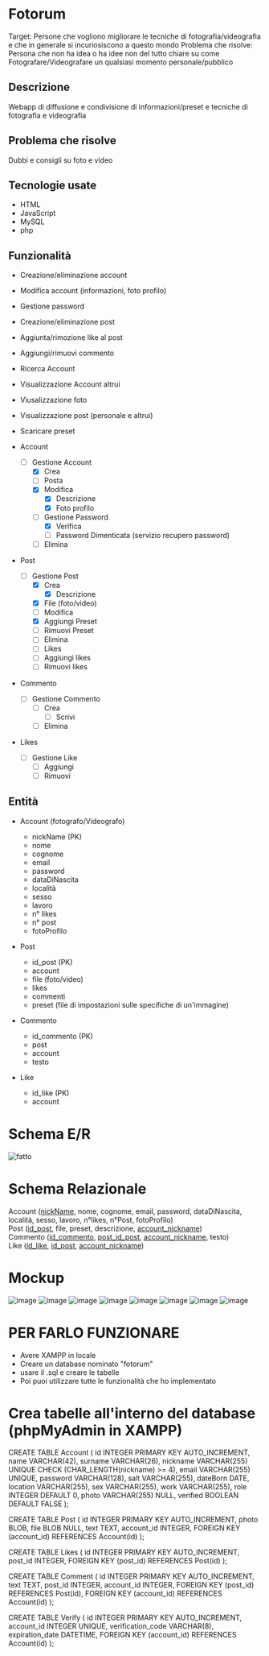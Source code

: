 # Fotorum
Target: Persone che vogliono migliorare le tecniche di fotografia/videografia e che in generale si incuriosiscono a questo mondo
Problema che risolve: Persona che non ha idea o ha idee non del tutto chiare su come Fotografare/Videografare un qualsiasi momento personale/pubblico

## Descrizione
Webapp di diffusione e condivisione di informazioni/preset e tecniche di fotografia e videografia <br>

## Problema che risolve 
Dubbi e consigli su foto e video

## Tecnologie usate
* HTML
* JavaScript
* MySQL
* php
  
## Funzionalità 
* Creazione/eliminazione account
* Modifica account (informazioni, foto profilo)
* Gestione password
* Creazione/eliminazione post
* Aggiunta/rimozione like al post
* Aggiungi/rimuovi commento
* Ricerca Account
* Visualizzazione Account altrui
* Viusalizzazione foto
* Visualizzazione post (personale e altrui)
* Scaricare preset

* Account
    - [ ] Gestione Account
        - [x] Crea
        - [ ] Posta
        - [x] Modifica
            - [x] Descrizione
            - [x] Foto profilo
        - [ ] Gestione Password
            - [x] Verifica
            - [ ] Password Dimenticata (servizio recupero password)
        - [ ] Elimina
* Post
    - [ ] Gestione Post
        - [x] Crea
            - [x] Descrizione
        - [x] File (foto/video)
        - [ ] Modifica
        - [x] Aggiungi Preset
        - [ ] Rimuovi Preset
        - [ ] Elimina
        - [ ] Likes
        - [ ] Aggiungi likes
        - [ ] Rimuovi likes
* Commento
    - [ ] Gestione Commento
        - [ ] Crea
          - [ ] Scrivi
        - [ ] Elimina
* Likes
    - [ ] Gestione Like
      - [ ] Aggiungi
      - [ ] Rimuovi
## Entità
* Account (fotografo/Videografo)
    * nickName (PK)
    * nome
    * cognome
    * email
    * password
    * dataDiNascita
    * località
    * sesso
    * lavoro
    * n° likes
    * n° post
    * fotoProfilo
 
* Post
    * id_post (PK)
    * account
    * file (foto/video)
    * likes
    * commenti
    * preset (file di impostazioni sulle specifiche di un'immagine)

* Commento
    * id_commento (PK)
    * post
    * account
    * testo

* Like
    * id_like (PK)
    * account

# Schema E/R
![fatto](https://github.com/VolpiSte/ProgQuinta/assets/101709267/39f6936a-030b-4883-bdc1-5bcb03a74872)


# Schema Relazionale
Account (<ins>nickName</ins>, nome, cognome, email, password, dataDiNascita, località, sesso, lavoro, n°likes, n°Post, fotoProfilo) <br>
Post (<ins>id_post</ins>, file, preset, descrizione, <ins>account_nickname</ins>) <br>
Commento (<ins>id_commento</ins>, <ins>post_id_post</ins>, <ins>account_nickname</ins>, testo) <br>
Like (<ins>id_like</ins>, <ins>id_post</ins>, <ins>account_nickname</ins>) <br>

# Mockup
![image](https://github.com/VolpiSte/ProgQuinta/assets/101709267/d015c208-8c0c-44a0-94e5-40324bdb37ea)
![image](https://github.com/VolpiSte/ProgQuinta/assets/101709267/d997f905-613b-484c-b405-e1fbdadee422)
![image](https://github.com/VolpiSte/ProgQuinta/assets/101709267/b6e1315b-208b-4f8b-9422-3886730f75bd)
![image](https://github.com/VolpiSte/ProgQuinta/assets/101709267/eabee6f7-522e-449f-8341-0862aad180b0)
![image](https://github.com/VolpiSte/ProgQuinta/assets/101709267/4d9cbbfa-7334-49d0-86dd-534f6af02708)
![image](https://github.com/VolpiSte/ProgQuinta/assets/101709267/51c09af7-66f0-4a46-9f23-cbb888db8af8)
![image](https://github.com/VolpiSte/ProgQuinta/assets/101709267/75a31dee-d88a-41b4-a70c-e4ed72cf6fee)
![image](https://github.com/VolpiSte/ProgQuinta/assets/101709267/3aa77d3f-5cfe-415b-8251-56b0e5c9b734)

# PER FARLO FUNZIONARE
- Avere XAMPP in locale
- Creare un database nominato "fotorum"
- usare il .sql e creare le tabelle
- Poi puoi utilizzare tutte le funzionalità che ho implementato


# Crea tabelle all'interno del database (phpMyAdmin in XAMPP)
CREATE TABLE Account (
    id INTEGER PRIMARY KEY AUTO_INCREMENT,
    name VARCHAR(42),
    surname VARCHAR(26),
    nickname VARCHAR(255) UNIQUE CHECK (CHAR_LENGTH(nickname) >= 4),
    email VARCHAR(255) UNIQUE,
    password VARCHAR(128),
    salt VARCHAR(255),
    dateBorn DATE,
    location VARCHAR(255),
    sex VARCHAR(255),
    work VARCHAR(255),
    role INTEGER DEFAULT 0,
    photo VARCHAR(255) NULL,
    verified BOOLEAN DEFAULT FALSE
);
    
CREATE TABLE Post (
    id INTEGER PRIMARY KEY AUTO_INCREMENT,
    photo BLOB,
    file BLOB NULL, 
    text TEXT,
    account_id INTEGER,
    FOREIGN KEY (account_id) REFERENCES Account(id)
);

CREATE TABLE Likes (
    id INTEGER PRIMARY KEY AUTO_INCREMENT, 
    post_id INTEGER, 
    FOREIGN KEY (post_id) REFERENCES Post(id)
);

CREATE TABLE Comment (
    id INTEGER PRIMARY KEY AUTO_INCREMENT, 
    text TEXT, 
    post_id INTEGER,
    account_id INTEGER, 
    FOREIGN KEY (post_id) REFERENCES Post(id), 
    FOREIGN KEY (account_id) REFERENCES Account(id)
);

CREATE TABLE Verify (
    id INTEGER PRIMARY KEY AUTO_INCREMENT,
    account_id INTEGER UNIQUE,
    verification_code VARCHAR(8),
    expiration_date DATETIME,
    FOREIGN KEY (account_id) REFERENCES Account(id)
);
